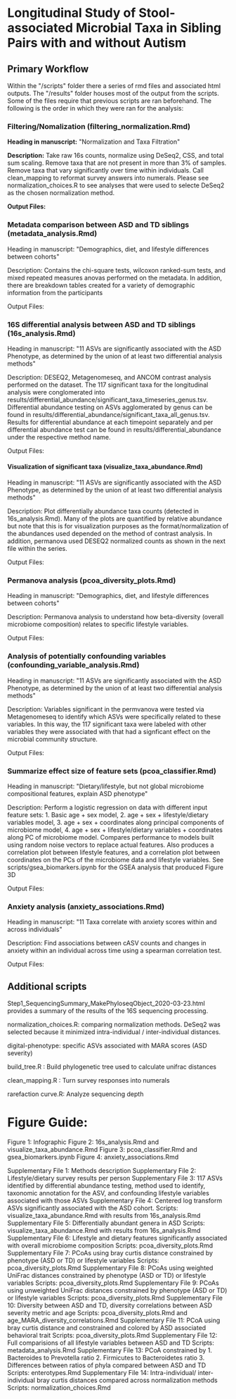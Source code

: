 # Longitudinal Study of Stool-associated Microbial Taxa in Sibling Pairs with and without Autism

## Primary Workflow

Within the "/scripts" folder there a series of rmd files and associated html outputs. The "/results" folder houses most of the output from the scripts. Some of the files require that previous scripts are ran beforehand. The following is the order in which they were ran for the analysis:


### Filtering/Nomalization (filtering_normalization.Rmd)
**Heading in manuscript:** "Normalization and Taxa Filtration"

**Description:** Take raw 16s counts, normalize using DeSeq2, CSS, and total sum scaling. Remove taxa that are not present in more than 3% of samples. Remove taxa that vary significantly over time within individuals. Call clean_mapping to reformat survey answers into numerals. Please see normalization_choices.R to see analyses that were used to selecte DeSeq2 as the chosen normalization method.

**Output Files:**

### Metadata comparison between ASD and TD siblings (metadata_analysis.Rmd)
Heading in manuscript: "Demographics, diet, and lifestyle differences between cohorts"

Description: Contains the chi-square tests, wilcoxon ranked-sum tests, and mixed repeated measures anovas performed on the metadata. In addition, there are breakdown tables created for a variety of demographic information from the participants

Output Files:

### 16S differential analysis between ASD and TD siblings (16s_analysis.Rmd)
Heading in manuscript: "11 ASVs are significantly associated with the ASD Phenotype, as determined by the union of at least two differential analysis methods"

Description: DESEQ2, Metagenomeseq, and ANCOM contrast analysis performed on the dataset. The 117 significant taxa for the longitudinal analysis were conglomerated into results/differential_abundance/significant_taxa_timeseries_genus.tsv. Differential abundance testing on ASVs agglomerated by genus can be found in results/differential_abundance/significant_taxa_all_genus.tsv. Results for differential abundance at each timepoint separately and per differential abundance test can be found in results/differential_abundance under the respective method name.

Output Files:

#### Visualization of significant taxa (visualize_taxa_abundance.Rmd)
Heading in manuscript: "11 ASVs are significantly associated with the ASD Phenotype, as determined by the union of at least two differential analysis methods"

Description: Plot differentially abundance taxa counts (detected in 16s_analysis.Rmd). Many of the plots are quantified by relative abundance but note that this is for visualization purposes as the format/normalization of the abundances used depended on the method of contrast analysis. In addition, permanova used DESEQ2 normalized counts as shown in the next file within the series.

Output Files:

### Permanova analysis (pcoa_diversity_plots.Rmd)
Heading in manuscript: "Demographics, diet, and lifestyle differences between cohorts"

Description: Permanova analysis to understand how beta-diversity (overall microbiome composition) relates to specific lifestyle variables.

Output Files:

### Analysis of potentially confounding variables (confounding_variable_analysis.Rmd)
Heading in manuscript: "11 ASVs are significantly associated with the ASD Phenotype, as determined by the union of at least two differential analysis methods"

Description: Variables significant in the permvanova were tested via Metagenomeseq to identify which ASVs were specifically related to these variables. In this way, the 117 significant taxa were labeled with other variables they were associated with that had a signficant effect on the microbial community structure. 

Output Files:

###  Summarize effect size of feature sets (pcoa_classifier.Rmd)
Heading in manuscript: "Dietary/lifestyle, but not global microbiome compositional features, explain ASD phenotype"

Description: Perform a logistic regression on data with different input feature sets: 1. Basic age + sex model, 2. age + sex + lifestyle/dietary variables model, 3. age + sex + coordinates along principal components of microbiome model, 4. age + sex + lifestyle/dietary variables + coordinates along PC of microbiome model. Compares performance to models built using random noise vectors to replace actual features. Also produces a correlation plot between lifestyle features, and a correlation plot between coordinates on the PCs of the microbiome data and lifestyle variables. See scripts/gsea_biomarkers.ipynb for the GSEA analysis that produced Figure 3D

Output Files:

### Anxiety analysis (anxiety_associations.Rmd)
Heading in manuscript: "11 Taxa correlate with anxiety scores within and across individuals"

Description: Find associations between cASV counts and changes in anxiety within an individual across time using a spearman correlation test. 

Output Files:

## Additional scripts
Step1_SequencingSummary_MakePhyloseqObject_2020-03-23.html provides a summary of the results of the 16S sequencing processing.

normalization_choices.R: comparing normalization methods. DeSeq2 was selected because it minimized intra-individual / inter-individual distances.

digital-phenotype: specific ASVs associated with MARA scores (ASD severity)

build_tree.R : Build phylogenetic tree used to calculate unifrac distances

clean_mapping.R : Turn survey responses into numerals

rarefaction curve.R: Analyze sequencing depth


# Figure Guide:
Figure 1: Infographic
Figure 2: 16s_analysis.Rmd and visualize_taxa_abundance.Rmd
Figure 3: pcoa_classifier.Rmd and gsea_biomarkers.ipynb
Figure 4: anxiety_associations.Rmd

Supplementary File 1: Methods description
Supplementary File 2: Lifestyle/dietary survey results per person
Supplementary File 3: 117 ASVs identified by differential abundance testing, method used to identify, taxonomic annotation for the ASV, and confounding lifestyle variables associated with those ASVs
Supplementary File 4: Centered log transform ASVs significantly associated with the ASD cohort. 
	Scripts: visualize_taxa_abundance.Rmd with results from 16s_analysis.Rmd
Supplementary File 5:  Differentially abundant genera in ASD
	Scripts: visualize_taxa_abundance.Rmd with results from 16s_analysis.Rmd
Supplementary File 6: Lifestyle and dietary features significantly associated with overall microbiome composition
	Scripts: pcoa_diversity_plots.Rmd
Supplementary File 7: PCoAs using bray curtis distance constrained by phenotype (ASD or TD) or lifestyle variables
	Scripts: pcoa_diversity_plots.Rmd
Supplementary File 8: PCoAs using weighted UniFrac distances constrained by phenotype (ASD or TD) or lifestyle variables
	Scripts: pcoa_diversity_plots.Rmd
Supplementary File 9: PCoAs using unweighted UniFrac distances constrained by phenotype (ASD or TD) or lifestyle variables
	Scripts: pcoa_diversity_plots.Rmd
Supplementary File 10: Diversity between ASD and TD, diversity correlations between ASD severity metric and age
	Scripts: pcoa_diversity_plots.Rmd and age_MARA_diversity_correlations.Rmd
Supplementary File 11: PCoA using bray curtis distance and constrained and colored by ASD associated behavioral trait
	Scripts: pcoa_diversity_plots.Rmd
Supplementary File 12: Full comparisions of all lifestyle variables between ASD and TD
	Scripts: metadata_analysis.Rmd
Supplementary File 13: PCoA constrained by 1. Bacteroides to Prevotella ratio 2. Firmicutes to Bacteroidetes ratio 3. Differences between ratios of phyla compared between ASD and TD
	Scripts: enterotypes.Rmd
Supplementary File 14: Intra-individual/ inter-individual bray curtis distances compared across normalization methods
	Scripts: normalization_choices.Rmd